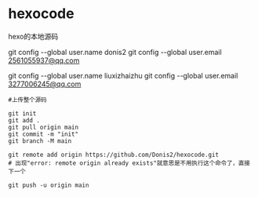 # hexocode
hexo的本地源码




git config --global user.name donis2
git config --global user.email 2561055937@qq.com


git config --global user.name liuxizhaizhu
git config --global user.email 3277006245@qq.com



```git
#上传整个源码

git init
git add .
git pull origin main
git commit -m "init"
git branch -M main

git remote add origin https://github.com/Donis2/hexocode.git 
# 出现"error: remote origin already exists"就意思是不用执行这个命令了，直接下一个

git push -u origin main

```


